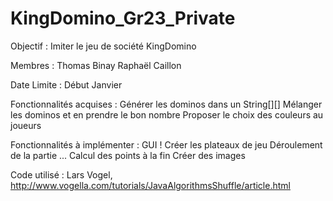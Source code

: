 # KingDomino_Gr23_Private


Objectif : 
Imiter le jeu de société KingDomino

Membres :
Thomas Binay
Raphaël Caillon

Date Limite : 
Début Janvier

Fonctionnalités acquises :
Générer les dominos dans un String[][]
Mélanger les dominos et en prendre le bon nombre
Proposer le choix des couleurs au joueurs

Fonctionnalités à implémenter :
GUI !
Créer les plateaux de jeu
Déroulement de la partie ...
Calcul des points à la fin
Créer des images

Code utilisé :
Lars Vogel, http://www.vogella.com/tutorials/JavaAlgorithmsShuffle/article.html

